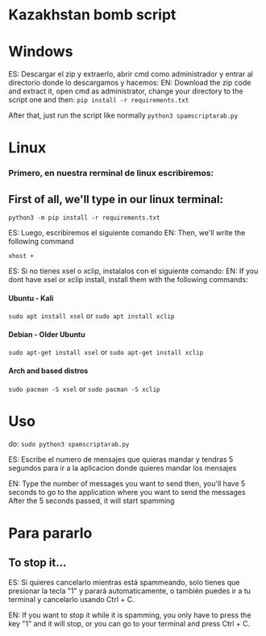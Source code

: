 # Kazakhstan bomb script
# Windows
ES: Descargar el zip y extraerlo, abrir cmd como administrador y entrar al directorio donde lo descargamos y hacemos:
EN: Download the zip code and extract it, open cmd as administrator, change your directory to the script one and then:
```pip install -r requirements.txt```

After that, just run the script like normally
```python3 spamscriptarab.py```

# Linux
### Primero, en nuestra rerminal de linux escribiremos:
## First of all, we'll type in our linux terminal:


```python3 -m pip install -r requirements.txt```


ES: Luego, escribiremos el siguiente comando 
EN: Then, we'll write the following command

```xhost +```

ES: Si no tienes xsel o xclip, instalalos con el siguiente comando:
EN: If you dont have xsel or xclip install, install them with the following commands:

#### Ubuntu - Kali
```sudo apt install xsel```
or
```sudo apt install xclip```
#### Debian - Older Ubuntu
```sudo apt-get install xsel```
or
```sudo apt-get install xclip```
#### Arch and based distros
```sudo pacman -S xsel```
or
```sudo pacman -S xclip```

# Uso
do:
```sudo python3 spamscriptarab.py```

ES: Escribe el numero de mensajes que quieras mandar
y tendras 5 segundos para ir a la aplicacion donde quieres
mandar los mensajes

EN: Type the number of messages you want to send
then, you'll have 5 seconds to go to the application where you want to send the messages
After the 5 seconds passed, it will start spamming

# Para pararlo
## To stop it...
ES: Si quieres cancelarlo mientras está spammeando, solo tienes que presionar la tecla "1" y
parará automaticamente, o también puedes ir a tu terminal y cancelarlo usando Ctrl + C.

EN: If you want to stop it while it is spamming, you only have to press the key "1" and it will
stop, or you can go to your terminal and press Ctrl + C.
